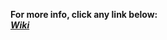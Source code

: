**For more info, click any link below:** \
[**_Wiki_**](https://github.com/HypertextAssassin0273/ModernSnakesAndLadders-PF_PROJECT/wiki)
